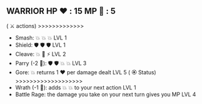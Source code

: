 WARRIOR
HP  :heart: : 15
MP :large_blue_diamond: : 5
-----------------------------------------
( :crossed_swords: actions) >>>>>>>>>>>>>
- Smash: :boom: :boom: :boom: LVL 1
- Shield: :shield: :shield: :shield: LVL 1
- Cleave: :boom: :no_entry_sign: :zap: LVL 2
- Parry (-2 :large_blue_diamond:): :shield: :shield: :boom: :boom: LVL 3
- Gore: :boom: returns 1 :heart: per damage dealt LVL 5
( :rosette: Status) >>>>>>>>>>>>>>>>>>>
- Wrath (-1 :large_blue_diamond:): adds :boom: :boom: to your next action LVL 1
- Battle Rage: the damage you take on your next turn gives you MP LVL 4
